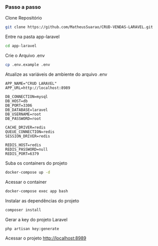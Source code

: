 

### Passo a passo
Clone Repositório
```sh
git clone https://github.com/MatheusSuarao/CRUD-VENDAS-LARAVEL.git
```

Entre na pasta app-laravel
```sh
cd app-laravel
```

Crie o Arquivo .env
```sh
cp .env.example .env
```


Atualize as variáveis de ambiente do arquivo .env
```dosini
APP_NAME="CRUD LARAVEL"
APP_URL=http://localhost:8989

DB_CONNECTION=mysql
DB_HOST=db
DB_PORT=3306
DB_DATABASE=laravel
DB_USERNAME=root
DB_PASSWORD=root

CACHE_DRIVER=redis
QUEUE_CONNECTION=redis
SESSION_DRIVER=redis

REDIS_HOST=redis
REDIS_PASSWORD=null
REDIS_PORT=6379
```


Suba os containers do projeto
```sh
docker-compose up -d
```


Acessar o container
```sh
docker-compose exec app bash
```


Instalar as dependências do projeto
```sh
composer install
```


Gerar a key do projeto Laravel
```sh
php artisan key:generate
```


Acessar o projeto
[http://localhost:8989](http://localhost:8989)
